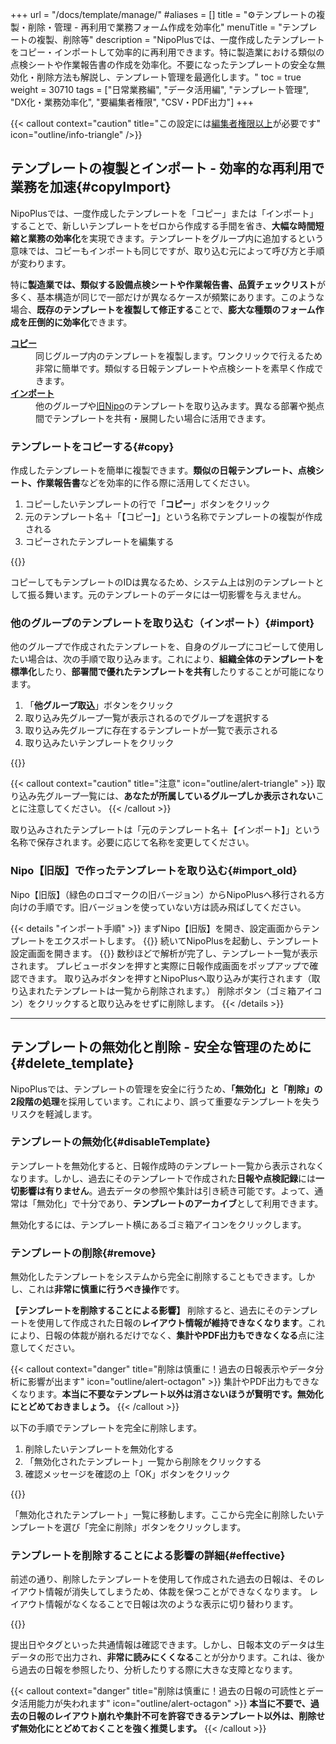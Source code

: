 +++
url = "/docs/template/manage/"
#aliases = []
title = "⚙テンプレートの複製・削除・管理 - 再利用で業務フォーム作成を効率化"
menuTitle = "テンプレートの複製、削除等"
description = "NipoPlusでは、一度作成したテンプレートをコピー・インポートして効率的に再利用できます。特に製造業における類似の点検シートや作業報告書の作成を効率化。不要になったテンプレートの安全な無効化・削除方法も解説し、テンプレート管理を最適化します。"
toc = true
weight = 30710
tags = ["日常業務編", "データ活用編", "テンプレート管理", "DX化・業務効率化", "要編集者権限", "CSV・PDF出力"]
+++

{{< callout context="caution" title="この設定には[編集者権限以上](/docs/setup/staff-global/rank/#manager)が必要です" icon="outline/info-triangle" />}}

## テンプレートの複製とインポート - 効率的な再利用で業務を加速{#copyImport}

NipoPlusでは、一度作成したテンプレートを「コピー」または「インポート」することで、新しいテンプレートをゼロから作成する手間を省き、**大幅な時間短縮と業務の効率化**を実現できます。テンプレートをグループ内に追加するという意味では、コピーもインポートも同じですが、取り込む元によって呼び方と手順が変わります。

特に**製造業では、類似する設備点検シートや作業報告書、品質チェックリスト**が多く、基本構造が同じで一部だけが異なるケースが頻繁にあります。このような場合、**既存のテンプレートを複製して修正する**ことで、**膨大な種類のフォーム作成を圧倒的に効率化**できます。

<dl class="basic">
<dt><a href="#copy"><strong>コピー</strong></a></dt>
<dd>同じグループ内のテンプレートを複製します。ワンクリックで行えるため非常に簡単です。類似する日報テンプレートや点検シートを素早く作成できます。</dd>
<dt><a href="#import"><strong>インポート</strong></a></dt>
<dd>他のグループや<a href="/legacy/about/diff/">旧Nipo</a>のテンプレートを取り込みます。異なる部署や拠点間でテンプレートを共有・展開したい場合に活用できます。</dd>
</dl>

### テンプレートをコピーする{#copy}

作成したテンプレートを簡単に複製できます。**類似の日報テンプレート、点検シート、作業報告書**などを効率的に作る際に活用してください。

1.  コピーしたいテンプレートの行で「<strong>コピー</strong>」ボタンをクリック
1.  元のテンプレート名＋「【コピー】」という名称でテンプレートの複製が作成される
1.  コピーされたテンプレートを編集する

{{<icatch filename="img/copy" msg="コピーしたい日報テンプレートや点検シートの行で「コピー」ボタンをクリックします。類似フォームの作成が劇的に速くなります" alice="here">}}

コピーしてもテンプレートのIDは異なるため、システム上は別のテンプレートとして振る舞います。元のテンプレートのデータには一切影響を与えません。

### 他のグループのテンプレートを取り込む（インポート）{#import}

他のグループで作成されたテンプレートを、自身のグループにコピーして使用したい場合は、次の手順で取り込みます。これにより、**組織全体のテンプレートを標準化**したり、**部署間で優れたテンプレートを共有**したりすることが可能になります。

1.  「<strong>他グループ取込</strong>」ボタンをクリック
1.  取り込み先グループ一覧が表示されるのでグループを選択する
1.  取り込み先グループに存在するテンプレートが一覧で表示される
1.  取り込みたいテンプレートをクリック

{{<icatch filename="img/import" msg="他グループで作成された日報や点検シートのテンプレートを取り込めば、ゼロから作る手間が省け、組織全体の業務効率が向上します" alice="book">}}

{{< callout context="caution" title="注意" icon="outline/alert-triangle" >}}
取り込み先グループ一覧には、<strong>あなたが所属しているグループしか表示されない</strong>ことに注意してください。
{{< /callout >}}

取り込みされたテンプレートは「元のテンプレート名＋【インポート】」という名称で保存されます。必要に応じて名称を変更してください。

### Nipo【旧版】で作ったテンプレートを取り込む{#import_old}

Nipo【旧版】（緑色のロゴマークの旧バージョン）からNipoPlusへ移行される方向けの手順です。旧バージョンを使っていない方は読み飛ばしてください。

{{< details "インポート手順" >}}
まずNipo【旧版】を開き、設定画面からテンプレートをエクスポートします。
{{<iTablet filename="img/legacyTemplate-export" msg="旧バージョンのNipoからテンプレートをエクスポートする操作です" alice="here">}}
続いてNipoPlusを起動し、テンプレート設定画面を開きます。
{{<iTablet filename="img/legacyTemplate-import" msg="旧NipoのテンプレートをNipoPlusへインポートします。スムーズな移行をサポートします" alice="here">}}
数秒ほどで解析が完了し、テンプレート一覧が表示されます。
プレビューボタンを押すと実際に日報作成画面をポップアップで確認できます。
取り込みボタンを押すとNipoPlusへ取り込みが実行されます（取り込まれたテンプレートは一覧から削除されます。）
削除ボタン（ゴミ箱アイコン）をクリックすると取り込みをせずに削除します。
{{< /details >}}

---

## テンプレートの無効化と削除 - 安全な管理のために{#delete_template}

NipoPlusでは、テンプレートの管理を安全に行うため、<strong>「無効化」と「削除」の2段階の処理</strong>を採用しています。これにより、誤って重要なテンプレートを失うリスクを軽減します。

### テンプレートの無効化{#disableTemplate}

テンプレートを無効化すると、日報作成時のテンプレート一覧から表示されなくなります。しかし、過去にそのテンプレートで作成された**日報や点検記録**には**一切影響は有りません**。過去データの参照や集計は引き続き可能です。よって、通常は「無効化」で十分であり、**テンプレートのアーカイブ**として利用できます。

無効化するには、テンプレート横にあるゴミ箱アイコンをクリックします。

### テンプレートの削除{#remove}

無効化したテンプレートをシステムから完全に削除することもできます。しかし、これは**非常に慎重に行うべき操作**です。

**【テンプレートを削除することによる影響】**
削除すると、過去にそのテンプレートを使用して作成された日報の**レイアウト情報が維持できなくなります**。これにより、日報の体裁が崩れるだけでなく、<strong>集計やPDF出力もできなくなる</strong>点に注意してください。

{{< callout context="danger" title="削除は慎重に！過去の日報表示やデータ分析に影響が出ます" icon="outline/alert-octagon" >}}
集計やPDF出力もできなくなります。<strong>本当に不要なテンプレート以外は消さないほうが賢明です。無効化にとどめておきましょう。</strong>
{{< /callout >}}

以下の手順でテンプレートを完全に削除します。

1.  削除したいテンプレートを無効化する
1.  「無効化されたテンプレート」一覧から削除をクリックする
1.  確認メッセージを確認の上「OK」ボタンをクリック

{{<icatch filename="img/disable-template" msg="テンプレートを完全に削除するには、まず無効化し、その後「無効化されたテンプレート」一覧から削除という２段階の処理を行います" alice="ok">}}

「無効化されたテンプレート」一覧に移動します。ここから完全に削除したいテンプレートを選び「完全に削除」ボタンをクリックします。

### テンプレートを削除することによる影響の詳細{#effective}

前述の通り、削除したテンプレートを使用して作成された過去の日報は、そのレイアウト情報が消失してしまうため、体裁を保つことができなくなります。
レイアウト情報がなくなることで日報は次のような表示に切り替わります。

{{<icatch filename="img/report-raw-data" msg="テンプレートが削除されると、過去の日報は項目名が消失し、生データ表示になります。暗号のように読みにくくなるためご注意ください。私（ヘルプキャラクター）が邪魔な時は×ボタンで消してね▶" alice="question">}}

提出日やタグといった共通情報は確認できます。しかし、日報本文のデータは生データの形で出力され、**非常に読みにくくなる**ことが分かります。これは、後から過去の日報を参照したり、分析したりする際に大きな支障となります。

{{< callout context="danger" title="削除は慎重に！過去の日報の可読性とデータ活用能力が失われます" icon="outline/alert-octagon" >}}
<strong>本当に不要で、過去の日報のレイアウト崩れや集計不可を許容できるテンプレート以外は、削除せず無効化にとどめておくことを強く推奨します。</strong>
{{< /callout >}}
